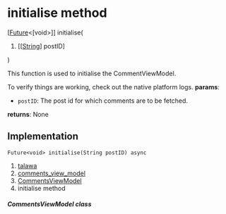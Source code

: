 
<div>

# initialise method

</div>


[[Future](https://api.flutter.dev/flutter/dart-core/Future-class.html)\<[void\>]]
initialise(

1.  [[[String](https://api.flutter.dev/flutter/dart-core/String-class.md)]
    postID]

)



This function is used to initialise the CommentViewModel.

To verify things are working, check out the native platform logs.
**params**:

-   `postID`: The post id for which comments are to be fetched.

**returns**: None



## Implementation

``` language-dart
Future<void> initialise(String postID) async 
```







1.  [talawa](../../index.md)
2.  [comments_view_model](../../view_model_widgets_view_models_comments_view_model/)
3.  [CommentsViewModel](../../view_model_widgets_view_models_comments_view_model/CommentsViewModel-class.md)
4.  initialise method

##### CommentsViewModel class







